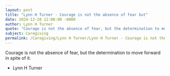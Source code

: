 ```yaml
---
layout: post
title: "Lynn H Turner - Courage is not the absence of fear but"
date: 2024-12-28 12:00:00 -0000
author: Lynn H Turner
quote: "Courage is not the absence of fear, but the determination to move forward in spite of it."
subject: Caregiving
permalink: /Caregiving/Lynn H Turner/Lynn H Turner - Courage is not the absence of fear but
---
```


Courage is not the absence of fear, but the determination to move forward in spite of it.

- Lynn H Turner
